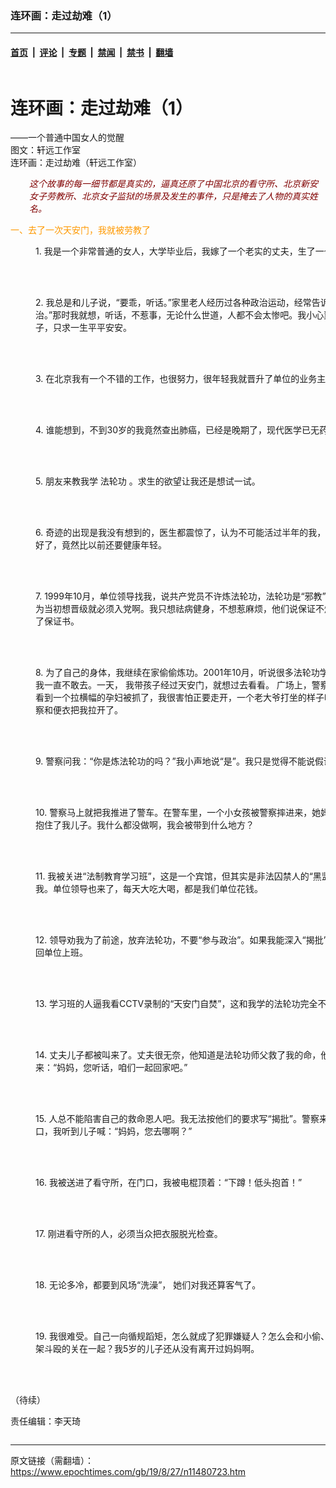 ### 连环画：走过劫难（1）

---

#### [首页](../../../..?n11480723) &nbsp;|&nbsp; [评论](../../../../../epoch-comment?n11480723) &nbsp;|&nbsp; [专题](../../../../../epoch-special?n11480723) &nbsp;|&nbsp; [禁闻](../../../../../epoch-news?n11480723) &nbsp;|&nbsp; [禁书](../../../../../books?n11480723) &nbsp;|&nbsp; [翻墙](https://github.com/gfw-breaker/nogfw/blob/master/README.md?n11480723)


<div class="column" id="artbody" itemprop="articleBody">
 <div class="whitebg">
  <div class="column">
   <div class="arttop mbottom20">
    <h1 class="title">
     连环画：走过劫难（1）
    </h1>
    <div class="subtitle">
     ——一个普通中国女人的觉醒
    </div>
    <div class="blue16 subtitle mtop10">
     图文：轩远工作室
    </div>
    <span class="pad5">
     <ok href="https://i.epochtimes.com/assets/uploads/2019/08/8-7-600x400.jpg" target="_blank">
      <img alt="" class="aligncenter wp-post-image" src="https://i.epochtimes.com/assets/uploads/2019/08/8-7-600x400.jpg"/>
     </ok>
     <div class="imgtxt caption">
      连环画：走过劫难（轩远工作室）
     </div>
    </span>
   </div>
  </div>
  <!-- article content begin -->
  <p style="padding-left: 30px;">
   <span style="color: #800000;">
    <em>
     这个故事的每一细节都是真实的，逼真还原了中国北京的看守所、北京新安女子劳教所、北京女子监狱的场景及发生的事件，只是掩去了人物的真实姓名。
    </em>
   </span>
  </p>
  <p>
   <span style="color: #ff9900;">
    一、去了一次天安门，我就被劳教了
   </span>
  </p>
  <figure aria-describedby="caption-attachment-11480731" class="wp-caption aligncenter" id="attachment_11480731" style="width: 600px">
   <ok href="https://i.epochtimes.com/assets/uploads/2019/08/1-62.jpg" target="_blank">
    <img alt="" class="wp-image-11480731 size-large" src="https://i.epochtimes.com/assets/uploads/2019/08/1-62-600x417.jpg"/>
   </ok>
   <br/><figcaption class="wp-caption-text" id="caption-attachment-11480731">
    1. 我是一个非常普通的女人，大学毕业后，我嫁了一个老实的丈夫，生了一个儿子。
   </figcaption><br/>
  </figure><br/>
  <figure aria-describedby="caption-attachment-11480734" class="wp-caption aligncenter" id="attachment_11480734" style="width: 600px">
   <ok href="https://i.epochtimes.com/assets/uploads/2019/08/2-24.jpg" target="_blank">
    <img alt="" class="wp-image-11480734 size-large" src="https://i.epochtimes.com/assets/uploads/2019/08/2-24-600x436.jpg"/>
   </ok>
   <br/><figcaption class="wp-caption-text" id="caption-attachment-11480734">
    2. 我总是和儿子说，“要乖，听话。”家里老人经历过各种政治运动，经常告诉我：“不要参与政治。”那时我就想，听话，不惹事，无论什么世道，人都不会太惨吧。我小心翼翼地过着自己的日子，只求一生平平安安。
   </figcaption><br/>
  </figure><br/>
  <figure aria-describedby="caption-attachment-11480745" class="wp-caption aligncenter" id="attachment_11480745" style="width: 600px">
   <ok href="https://i.epochtimes.com/assets/uploads/2019/08/3-27.jpg" target="_blank">
    <img alt="" class="wp-image-11480745 size-large" src="https://i.epochtimes.com/assets/uploads/2019/08/3-27-600x442.jpg"/>
   </ok>
   <br/><figcaption class="wp-caption-text" id="caption-attachment-11480745">
    3. 在北京我有一个不错的工作，也很努力，很年轻我就晋升了单位的业务主管。
   </figcaption><br/>
  </figure><br/>
  <figure aria-describedby="caption-attachment-11480752" class="wp-caption aligncenter" id="attachment_11480752" style="width: 600px">
   <ok href="https://i.epochtimes.com/assets/uploads/2019/08/4-15.jpg" target="_blank">
    <img alt="" class="wp-image-11480752 size-large" src="https://i.epochtimes.com/assets/uploads/2019/08/4-15-600x414.jpg"/>
   </ok>
   <br/><figcaption class="wp-caption-text" id="caption-attachment-11480752">
    4. 谁能想到，不到30岁的我竟然查出肺癌，已经是晚期了，现代医学已无药可医。
   </figcaption><br/>
  </figure><br/>
  <figure aria-describedby="caption-attachment-11480755" class="wp-caption aligncenter" id="attachment_11480755" style="width: 600px">
   <ok href="https://i.epochtimes.com/assets/uploads/2019/08/5-13.jpg" target="_blank">
    <img alt="" class="wp-image-11480755 size-large" src="https://i.epochtimes.com/assets/uploads/2019/08/5-13-600x401.jpg"/>
   </ok>
   <br/><figcaption class="wp-caption-text" id="caption-attachment-11480755">
    5. 朋友来教我学
    <ok href="https://www.epochtimes.com/gb/tag/%E6%B3%95%E8%BD%AE%E5%8A%9F.html">
     法轮功
    </ok>
    。求生的欲望让我还是想试一试。
   </figcaption><br/>
  </figure><br/>
  <figure aria-describedby="caption-attachment-11480759" class="wp-caption aligncenter" id="attachment_11480759" style="width: 600px">
   <ok href="https://i.epochtimes.com/assets/uploads/2019/08/6-8.jpg" target="_blank">
    <img alt="" class="wp-image-11480759 size-large" src="https://i.epochtimes.com/assets/uploads/2019/08/6-8-600x403.jpg"/>
   </ok>
   <br/><figcaption class="wp-caption-text" id="caption-attachment-11480759">
    6. 奇迹的出现是我没有想到的，医生都震惊了，认为不可能活过半年的我，炼
    <ok href="https://www.epochtimes.com/gb/tag/%E6%B3%95%E8%BD%AE%E5%8A%9F.html">
     法轮功
    </ok>
    后，不但病好了，竟然比以前还要健康年轻。
   </figcaption><br/>
  </figure><br/>
  <figure aria-describedby="caption-attachment-11480765" class="wp-caption aligncenter" id="attachment_11480765" style="width: 600px">
   <ok href="https://i.epochtimes.com/assets/uploads/2019/08/7-7.jpg" target="_blank">
    <img alt="" class="wp-image-11480765 size-large" src="https://i.epochtimes.com/assets/uploads/2019/08/7-7-600x410.jpg"/>
   </ok>
   <br/><figcaption class="wp-caption-text" id="caption-attachment-11480765">
    7. 1999年10月，单位领导找我，说共产党员不许炼法轮功，法轮功是“邪教”。我确实是党员，因为当初想晋级就必须入党啊。我只想祛病健身，不想惹麻烦，他们说保证不炼功就行。于是我签了保证书。
   </figcaption><br/>
  </figure><br/>
  <figure aria-describedby="caption-attachment-11480770" class="wp-caption aligncenter" id="attachment_11480770" style="width: 600px">
   <ok href="https://i.epochtimes.com/assets/uploads/2019/08/8-5.jpg" target="_blank">
    <img alt="" class="wp-image-11480770 size-large" src="https://i.epochtimes.com/assets/uploads/2019/08/8-5-600x427.jpg"/>
   </ok>
   <br/><figcaption class="wp-caption-text" id="caption-attachment-11480770">
    8. 为了自己的身体，我继续在家偷偷炼功。2001年10月，听说很多法轮功学员去天安门上访，但我一直不敢去。一天， 我带孩子经过天安门，就想过去看看。 广场上，警察都换了黑色制服，我看到一个拉横幅的孕妇被抓了，我很害怕正要走开，一个老大爷打坐的样子吸引了我，接着，警察和便衣把我拉开了。
   </figcaption><br/>
  </figure><br/>
  <figure aria-describedby="caption-attachment-11480772" class="wp-caption aligncenter" id="attachment_11480772" style="width: 600px">
   <ok href="https://i.epochtimes.com/assets/uploads/2019/08/9-2.jpg" target="_blank">
    <img alt="" class="wp-image-11480772 size-large" src="https://i.epochtimes.com/assets/uploads/2019/08/9-2-600x413.jpg"/>
   </ok>
   <br/><figcaption class="wp-caption-text" id="caption-attachment-11480772">
    9. 警察问我：“你是炼法轮功的吗？”我小声地说“是”。我只是觉得不能说假话而已。
   </figcaption><br/>
  </figure><br/>
  <figure aria-describedby="caption-attachment-11480778" class="wp-caption aligncenter" id="attachment_11480778" style="width: 600px">
   <ok href="https://i.epochtimes.com/assets/uploads/2019/08/10-10.jpg" target="_blank">
    <img alt="" class="wp-image-11480778 size-large" src="https://i.epochtimes.com/assets/uploads/2019/08/10-10-600x444.jpg"/>
   </ok>
   <br/><figcaption class="wp-caption-text" id="caption-attachment-11480778">
    10. 警察马上就把我推进了警车。在警车里，一个小女孩被警察摔进来，她妈妈也被抓了，我紧紧抱住了我儿子。我什么都没做啊，我会被带到什么地方？
   </figcaption><br/>
  </figure><br/>
  <figure aria-describedby="caption-attachment-11481639" class="wp-caption aligncenter" id="attachment_11481639" style="width: 600px">
   <ok href="https://i.epochtimes.com/assets/uploads/2019/08/11-43.jpg" target="_blank">
    <img alt="" class="wp-image-11481639 size-large" src="https://i.epochtimes.com/assets/uploads/2019/08/11-43-600x417.jpg"/>
   </ok>
   <br/><figcaption class="wp-caption-text" id="caption-attachment-11481639">
    11. 我被关进“法制教育学习班”，这是一个宾馆，但其实是非法囚禁人的“黑监狱”，保安整天看着我。单位领导也来了，每天大吃大喝，都是我们单位花钱。
   </figcaption><br/>
  </figure><br/>
  <figure aria-describedby="caption-attachment-11481640" class="wp-caption aligncenter" id="attachment_11481640" style="width: 600px">
   <ok href="https://i.epochtimes.com/assets/uploads/2019/08/12-4.jpg" target="_blank">
    <img alt="" class="wp-image-11481640 size-large" src="https://i.epochtimes.com/assets/uploads/2019/08/12-4-600x407.jpg"/>
   </ok>
   <br/><figcaption class="wp-caption-text" id="caption-attachment-11481640">
    12. 领导劝我为了前途，放弃法轮功，不要“参与政治”。如果我能深入“揭批”法轮功，就可以继续回单位上班。
   </figcaption><br/>
  </figure><br/>
  <figure aria-describedby="caption-attachment-11481642" class="wp-caption aligncenter" id="attachment_11481642" style="width: 600px">
   <ok href="https://i.epochtimes.com/assets/uploads/2019/08/13-6.jpg" target="_blank">
    <img alt="" class="wp-image-11481642 size-large" src="https://i.epochtimes.com/assets/uploads/2019/08/13-6-600x385.jpg"/>
   </ok>
   <br/><figcaption class="wp-caption-text" id="caption-attachment-11481642">
    13. 学习班的人逼我看CCTV录制的“天安门自焚”，这和我学的法轮功完全不是一回事啊。
   </figcaption><br/>
  </figure><br/>
  <figure aria-describedby="caption-attachment-11481646" class="wp-caption aligncenter" id="attachment_11481646" style="width: 600px">
   <ok href="https://i.epochtimes.com/assets/uploads/2019/08/14-3.jpg" target="_blank">
    <img alt="" class="wp-image-11481646 size-large" src="https://i.epochtimes.com/assets/uploads/2019/08/14-3-600x476.jpg"/>
   </ok>
   <br/><figcaption class="wp-caption-text" id="caption-attachment-11481646">
    14. 丈夫儿子都被叫来了。丈夫很无奈，他知道是法轮功师父救了我的命，他无法劝我。儿子哭起来：“妈妈，您听话，咱们一起回家吧。”
   </figcaption><br/>
  </figure><br/>
  <figure aria-describedby="caption-attachment-11481651" class="wp-caption aligncenter" id="attachment_11481651" style="width: 600px">
   <ok href="https://i.epochtimes.com/assets/uploads/2019/08/15-3.jpg" target="_blank">
    <img alt="" class="wp-image-11481651 size-large" src="https://i.epochtimes.com/assets/uploads/2019/08/15-3-600x430.jpg"/>
   </ok>
   <br/><figcaption class="wp-caption-text" id="caption-attachment-11481651">
    15. 人总不能陷害自己的救命恩人吧。我无法按他们的要求写“揭批”。警察来“接”我了。在宾馆门口，我听到儿子喊：“妈妈，您去哪啊？”
   </figcaption><br/>
  </figure><br/>
  <figure aria-describedby="caption-attachment-11481664" class="wp-caption aligncenter" id="attachment_11481664" style="width: 600px">
   <ok href="https://i.epochtimes.com/assets/uploads/2019/08/16-3.jpg" target="_blank">
    <img alt="" class="wp-image-11481664 size-large" src="https://i.epochtimes.com/assets/uploads/2019/08/16-3-600x429.jpg"/>
   </ok>
   <br/><figcaption class="wp-caption-text" id="caption-attachment-11481664">
    16. 我被送进了看守所，在门口，我被电棍顶着：“下蹲！低头抱首！”
   </figcaption><br/>
  </figure><br/>
  <figure aria-describedby="caption-attachment-11481669" class="wp-caption aligncenter" id="attachment_11481669" style="width: 600px">
   <ok href="https://i.epochtimes.com/assets/uploads/2019/08/17-2.jpg" target="_blank">
    <img alt="" class="wp-image-11481669 size-large" src="https://i.epochtimes.com/assets/uploads/2019/08/17-2-600x418.jpg"/>
   </ok>
   <br/><figcaption class="wp-caption-text" id="caption-attachment-11481669">
    17. 刚进看守所的人，必须当众把衣服脱光检查。
   </figcaption><br/>
  </figure><br/>
  <figure aria-describedby="caption-attachment-11481671" class="wp-caption aligncenter" id="attachment_11481671" style="width: 600px">
   <ok href="https://i.epochtimes.com/assets/uploads/2019/08/18-3.jpg" target="_blank">
    <img alt="" class="wp-image-11481671 size-large" src="https://i.epochtimes.com/assets/uploads/2019/08/18-3-600x379.jpg"/>
   </ok>
   <br/><figcaption class="wp-caption-text" id="caption-attachment-11481671">
    18. 无论多冷，都要到风场“洗澡”， 她们对我还算客气了。
   </figcaption><br/>
  </figure><br/>
  <figure aria-describedby="caption-attachment-11481672" class="wp-caption aligncenter" id="attachment_11481672" style="width: 600px">
   <ok href="https://i.epochtimes.com/assets/uploads/2019/08/19-1.jpg" target="_blank">
    <img alt="" class="wp-image-11481672 size-large" src="https://i.epochtimes.com/assets/uploads/2019/08/19-1-600x410.jpg"/>
   </ok>
   <br/><figcaption class="wp-caption-text" id="caption-attachment-11481672">
    19. 我很难受。自己一向循规蹈矩，怎么就成了犯罪嫌疑人？怎么会和小偷、吸毒的、卖淫的、打架斗殴的关在一起？我5岁的儿子还从没有离开过妈妈啊。
   </figcaption><br/>
  </figure><br/>
  <p>
   （待续）
  </p>
  <p>
   责任编辑：李天琦
  </p>
  <!-- article content end -->
 </div>
</div>


---

原文链接（需翻墙）：https://www.epochtimes.com/gb/19/8/27/n11480723.htm